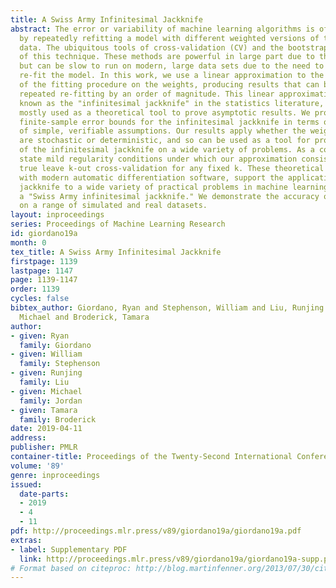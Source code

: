 ```yaml
---
title: A Swiss Army Infinitesimal Jackknife
abstract: The error or variability of machine learning algorithms is often assessed
  by repeatedly refitting a model with different weighted versions of the observed
  data. The ubiquitous tools of cross-validation (CV) and the bootstrap are examples
  of this technique. These methods are powerful in large part due to their model agnosticism
  but can be slow to run on modern, large data sets due to the need to repeatedly
  re-fit the model. In this work, we use a linear approximation to the dependence
  of the fitting procedure on the weights, producing results that can be faster than
  repeated re-fitting by an order of magnitude. This linear approximation is sometimes
  known as the "infinitesimal jackknife" in the statistics literature, where it is
  mostly used as a theoretical tool to prove asymptotic results. We provide explicit
  finite-sample error bounds for the infinitesimal jackknife in terms of a small number
  of simple, verifiable assumptions. Our results apply whether the weights and data
  are stochastic or deterministic, and so can be used as a tool for proving the accuracy
  of the infinitesimal jackknife on a wide variety of problems. As a corollary, we
  state mild regularity conditions under which our approximation consistently estimates
  true leave k-out cross-validation for any fixed k. These theoretical results, together
  with modern automatic differentiation software, support the application of the infinitesimal
  jackknife to a wide variety of practical problems in machine learning, providing
  a "Swiss Army infinitesimal jackknife." We demonstrate the accuracy of our methods
  on a range of simulated and real datasets.
layout: inproceedings
series: Proceedings of Machine Learning Research
id: giordano19a
month: 0
tex_title: A Swiss Army Infinitesimal Jackknife
firstpage: 1139
lastpage: 1147
page: 1139-1147
order: 1139
cycles: false
bibtex_author: Giordano, Ryan and Stephenson, William and Liu, Runjing and Jordan,
  Michael and Broderick, Tamara
author:
- given: Ryan
  family: Giordano
- given: William
  family: Stephenson
- given: Runjing
  family: Liu
- given: Michael
  family: Jordan
- given: Tamara
  family: Broderick
date: 2019-04-11
address: 
publisher: PMLR
container-title: Proceedings of the Twenty-Second International Conference on Artificial Intelligence and Statistics
volume: '89'
genre: inproceedings
issued:
  date-parts:
  - 2019
  - 4
  - 11
pdf: http://proceedings.mlr.press/v89/giordano19a/giordano19a.pdf
extras:
- label: Supplementary PDF
  link: http://proceedings.mlr.press/v89/giordano19a/giordano19a-supp.pdf
# Format based on citeproc: http://blog.martinfenner.org/2013/07/30/citeproc-yaml-for-bibliographies/
---
```

